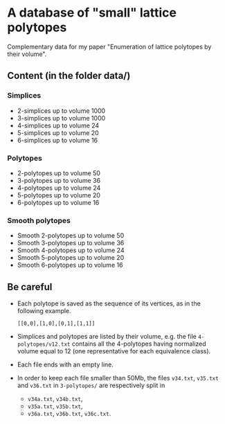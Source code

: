 # A database of "small" lattice polytopes

Complementary data for my paper "Enumeration of lattice polytopes by their volume".

## Content (in the folder data/)

### Simplices
* 2-simplices up to volume 1000
* 3-simplices up to volume 1000
* 4-simplices up to volume 24
* 5-simplices up to volume 20
* 6-simplices up to volume 16

### Polytopes
* 2-polytopes up to volume 50
* 3-polytopes up to volume 36
* 4-polytopes up to volume 24
* 5-polytopes up to volume 20
* 6-polytopes up to volume 16

### Smooth polytopes
* Smooth 2-polytopes up to volume 50
* Smooth 3-polytopes up to volume 36
* Smooth 4-polytopes up to volume 24
* Smooth 5-polytopes up to volume 20
* Smooth 6-polytopes up to volume 16

## Be careful

* Each polytope is saved as the sequence of its vertices, as in the following example.
    
      [[0,0],[1,0],[0,1],[1,1]]
    
* Simplices and polytopes are listed by their volume, e.g. the file ``4-polytopes/v12.txt`` contains all the 4-polytopes having normalized volume equal to 12 (one representative for each equivalence class).
* Each file ends with an empty line.
* In order to keep each file smaller than 50Mb, the files ``v34.txt``, ``v35.txt`` and ``v36.txt`` in ``3-polytopes/`` are respectively split in 
  - ``v34a.txt``, ``v34b.txt``,
  - ``v35a.txt``, ``v35b.txt``,
  - ``v36a.txt``, ``v36b.txt``, ``v36c.txt``.

